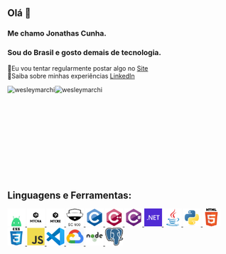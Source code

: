 
## Olá 👋
### Me chamo Jonathas Cunha.
### Sou do Brasil e gosto demais de tecnologia.

📝Eu vou tentar regularmente postar algo no [Site](https://jnths.com.br)<br />
📄Saiba sobre minhas experiências [LinkedIn](https://linkedin.com/in/jonathas-lima-cunha-60070839/)
<!--<p align="right"> <img src="https://komarev.com/ghpvc/?username=patocg&label=Profile%20views&color=0e75b6&style=flat" alt="anysinc-solutions" /> </p>-->
<div>
    <p>
        <img align="left" src="https://github-readme-stats.vercel.app/api?username=patocg&show_icons=true&locale=en" alt="wesleymarchi" />
    </p>
    <p>
        <img align="left" src="https://github-readme-stats.vercel.app/api/top-langs?username=patocg&show_icons=true&locale=en&layout=compact" alt="wesleymarchi" />
    </p>
    <br />
</div>

<br />
<br />
<br />
<br />
<br />
<br />
<br />
<br />
<br />
<br />
<br />

## Linguagens e Ferramentas:

<p align="left">
    <a href="https://www.android.com/" target="_blank">
        <img src="icons/android.svg" alt="Android" width="40" height="40" />
    </a>
    <a href="https://sixcore.com.br/curso-mikrotik-mtcna-oficial/" target="_blank">
        <img src="icons/mtcna.svg" alt="Mikrotik" width="40" height="40" />
    </a>
    <a href="https://sixcore.com.br/curso-mikrotik-mtcre-treinamento-oficial/" target="_blank">
        <img src="icons/mtcre.svg" alt="Mikrotik" width="40" height="40" />
    </a>
    <a href="https://www.kasolution.com.br/Microsoft/SC-900" target="_blank">
        <img src="icons/sc-900.svg" alt="Microsoft SC-900" width="40" height="40" />
    </a>             
    <a href="https://www.cprogramming.com/" target="_blank" rel="noreferrer"> 
        <img src="icons/c.svg" alt="C" width="40" height="40" /> 
    </a> 
    <a href="https://www.w3schools.com/cpp/" target="_blank" rel="noreferrer"> 
        <img src="icons/cplusplus.svg" alt="C Plus Plus" width="40" height="40" /> 
    </a>  
    <a href="https://www.w3schools.com/cs/" target="_blank" rel="noreferrer"> 
        <img src="icons/csharp.svg" alt="C Sharp" width="40" height="40" /> 
    </a> 
    <a href="https://dotnet.microsoft.com/" target="_blank" rel="noreferrer"> 
        <img src="icons/dotnet.svg" alt="Dot Net" width="40" height="40" /> 
    </a> 
    <a href="https://www.java.com" target="_blank" rel="noreferrer"> 
        <img src="icons/java.svg" alt="Java" width="40" height="40" /> 
    </a> 
    <a href="https://www.python.org" target="_blank" rel="noreferrer"> 
        <img src="icons/python.svg" alt="Python" width="40" height="40" /> 
    </a> 
    <a href="https://www.w3.org/html/" target="_blank" rel="noreferrer"> 
        <img src="icons/html5.svg" alt="HTML5" width="40" height="40" /> 
    </a>
    <a href="https://www.w3schools.com/css/" target="_blank" rel="noreferrer"> 
        <img src="icons/css3.svg" alt="CSS3" width="40" height="40" /> 
    </a> 
    <a href="https://developer.mozilla.org/en-US/docs/Web/JavaScript" target="_blank" rel="noreferrer"> 
        <img src="icons/javascript.svg" alt="JavaScript" width="40" height="40" /> 
    </a> 
    <a href="https://code.visualstudio.com/brand" target="_blank" rel="noreferrer"> 
        <img src="icons/vscode.png" alt="VSCode" width="40" height="40" /> 
    </a> 
    <a href="https://cloud.google.com" target="_blank" rel="noreferrer"> 
        <img src="icons/gcloud.jpg" alt="Google Cloud" width="40" height="40" /> 
    </a> 
    <a href="https://nodejs.org" target="_blank" rel="noreferrer"> 
        <img src="icons/nodejs.png" alt="nodejs" width="40" height="40" /> 
    </a> 
    <a href="https://www.postgresql.org" target="_blank" rel="noreferrer"> 
        <img src="icons/postgresql.png" alt="PostgreSQL" width="40" height="40" /> 
    </a>
</p>

<!--
**patocg/patocg** is a ✨ _special_ ✨ repository because its `README.md` (this file) appears on your GitHub profile.

Here are some ideas to get you started:

- 🔭 I’m currently working on ...
- 🌱 I’m currently learning ...
- 👯 I’m looking to collaborate on ...
- 🤔 I’m looking for help with ...
- 💬 Ask me about ...
- 📫 How to reach me: ...
- 😄 Pronouns: ...
- ⚡ Fun fact: ...
-->
